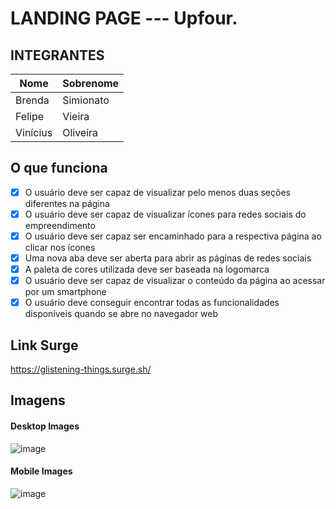 # LANDING PAGE --- Upfour.

## INTEGRANTES
Nome      | Sobrenome
--------- | ------
Brenda    | Simionato
Felipe    | Vieira
Vinícius  | Oliveira

## O que funciona
- [x]  O usuário deve ser capaz de visualizar pelo menos duas seções diferentes na página
- [x]  O usuário deve ser capaz de visualizar ícones para redes sociais do empreendimento
- [x]  O usuário deve ser capaz ser encaminhado para a respectiva página ao clicar nos ícones
- [x]  Uma nova aba deve ser aberta para abrir as páginas de redes sociais
- [x]  A paleta de cores utilizada deve ser baseada na logomarca
- [x]  O usuário deve ser capaz de visualizar o conteúdo da página ao acessar por um smartphone
- [x]  O usuário deve conseguir encontrar todas as funcionalidades disponíveis quando se abre no navegador web

## Link Surge 
https://glistening-things.surge.sh/

## Imagens
#### Desktop Images
![image](https://user-images.githubusercontent.com/52759918/125125309-c7cec100-e0cf-11eb-9f6a-7d97baceb7cb.png)

#### Mobile Images
![image](https://user-images.githubusercontent.com/52759918/125125389-e59c2600-e0cf-11eb-819a-d877a7356378.png)
